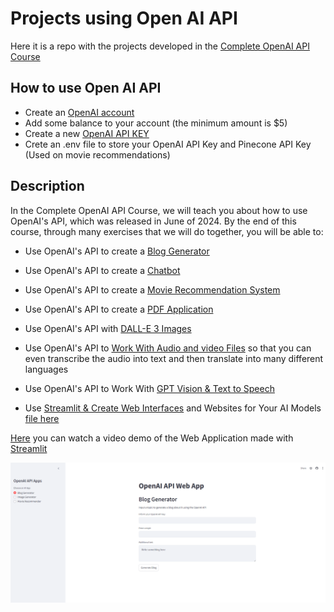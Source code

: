 # Projects using Open AI API

Here it is a repo with the projects developed in the [Complete OpenAI API Course](https://www.udemy.com/course/complete-openai-api-course-connect-to-chatgpt-api-more)

## How to use Open AI API
- Create an [OpenAI account](https://platform.openai.com/signup)
- Add some balance to your account (the minimum amount is $5)
- Create a new [OpenAI API KEY](https://platform.openai.com/api-keys)
- Crete an .env file to store your OpenAI API Key and Pinecone API Key (Used on movie recommendations)

## Description
In the Complete OpenAI API Course, we will teach you about how to use OpenAI's API, which was released in June of 2024. By the end of this course, through many exercises that we will do together, you will be able to: 

- Use OpenAI's API to create a [Blog Generator](1-Blog_Generator.ipynb)

- Use OpenAI's API to create a [Chatbot](2-Custom_ChatBot.ipynb)

- Use OpenAI's API to create a [Movie Recommendation System](3-Movie_Recommendation_with_OpenAI_API.ipynb)

- Use OpenAI's API to create a [PDF Application](4-Speak_with_any_PDF_file_PDF_AI_Clone.ipynb)

- Use OpenAI's API with [DALL-E 3 Images](5-DALLE_3_API_Working_with_Images.ipynb)

- Use OpenAI's API to [Work With Audio and video Files](6-Whisper_API_Working_with_Audio_files.ipynb) so that you can even transcribe the audio into text and then translate into many different languages

- Use OpenAI's API to Work With [GPT Vision & Text to Speech](7-Computer_Vision_with_OpenAI_GPT_4_Vision_model_and_TTS.ipynb)

- Use [Streamlit & Create Web Interfaces](https://rc-openai.streamlit.app/) and Websites for Your AI Models [file here](8-OpenAi_recomendation_streamlit.py)

[Here](files/demo.mp4) you can watch a video demo of the Web Application made with [Streamlit](https://streamlit.io/)

![Here](files/demo.png)